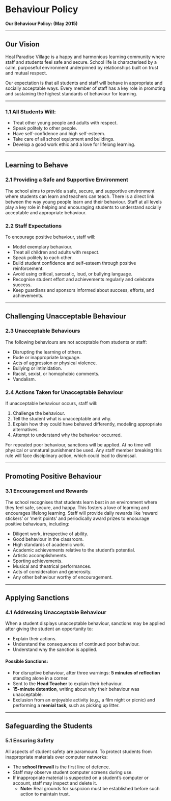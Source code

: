 # Behaviour Policy  

**Our Behaviour Policy: (May 2015)**  

---

## Our Vision  

Heal Paradise Village is a happy and harmonious learning community where staff and students feel safe and secure. School life is characterised by a calm, purposeful environment underpinned by relationships built on trust and mutual respect.  

Our expectation is that all students and staff will behave in appropriate and socially acceptable ways. Every member of staff has a key role in promoting and sustaining the highest standards of behaviour for learning.  

---

### 1.1 All Students Will:  
- Treat other young people and adults with respect.  
- Speak politely to other people.  
- Have self-confidence and high self-esteem.  
- Take care of all school equipment and buildings.  
- Develop a good work ethic and a love for lifelong learning.  

---

## Learning to Behave  

### 2.1 Providing a Safe and Supportive Environment  
The school aims to provide a safe, secure, and supportive environment where students can learn and teachers can teach. There is a direct link between the way young people learn and their behaviour. Staff at all levels play a key role in helping and encouraging students to understand socially acceptable and appropriate behaviour.  

### 2.2 Staff Expectations  
To encourage positive behaviour, staff will:  
- Model exemplary behaviour.  
- Treat all children and adults with respect.  
- Speak politely to each other.  
- Build student confidence and self-esteem through positive reinforcement.  
- Avoid using critical, sarcastic, loud, or bullying language.  
- Recognise student effort and achievements regularly and celebrate success.  
- Keep guardians and sponsors informed about success, efforts, and achievements.  

---

## Challenging Unacceptable Behaviour  

### 2.3 Unacceptable Behaviours  
The following behaviours are not acceptable from students or staff:  
- Disrupting the learning of others.  
- Rude or inappropriate language.  
- Acts of aggression or physical violence.  
- Bullying or intimidation.  
- Racist, sexist, or homophobic comments.  
- Vandalism.  

### 2.4 Actions Taken for Unacceptable Behaviour  
If unacceptable behaviour occurs, staff will:  
1. Challenge the behaviour.  
2. Tell the student what is unacceptable and why.  
3. Explain how they could have behaved differently, modeling appropriate alternatives.  
4. Attempt to understand why the behaviour occurred.  

For repeated poor behaviour, sanctions will be applied. At no time will physical or unnatural punishment be used. Any staff member breaking this rule will face disciplinary action, which could lead to dismissal.  

---

## Promoting Positive Behaviour  

### 3.1 Encouragement and Rewards  
The school recognises that students learn best in an environment where they feel safe, secure, and happy. This fosters a love of learning and encourages lifelong learning. Staff will provide daily rewards like ‘reward stickers’ or ‘merit points’ and periodically award prizes to encourage positive behaviours, including:  
- Diligent work, irrespective of ability.  
- Good behaviour in the classroom.  
- High standards of academic work.  
- Academic achievements relative to the student’s potential.  
- Artistic accomplishments.  
- Sporting achievements.  
- Musical and theatrical performances.  
- Acts of consideration and generosity.  
- Any other behaviour worthy of encouragement.  

---

## Applying Sanctions  

### 4.1 Addressing Unacceptable Behaviour  
When a student displays unacceptable behaviour, sanctions may be applied after giving the student an opportunity to:  
- Explain their actions.  
- Understand the consequences of continued poor behaviour.  
- Understand why the sanction is applied.  

#### Possible Sanctions:  
- For disruptive behaviour, after three warnings: **5 minutes of reflection** standing alone in a corner.  
- Sent to the **Head Teacher** to explain their behaviour.  
- **15-minute detention**, writing about why their behaviour was unacceptable.  
- Exclusion from an enjoyable activity (e.g., a film night or picnic) and performing a **menial task**, such as picking up litter.  

---

## Safeguarding the Students  

### 5.1 Ensuring Safety  
All aspects of student safety are paramount. To protect students from inappropriate materials over computer networks:  
- The **school firewall** is the first line of defence.  
- Staff may observe student computer screens during use.  
- If inappropriate material is suspected on a student’s computer or account, staff may inspect and delete it.  
  - **Note:** Real grounds for suspicion must be established before such action to maintain trust.  
